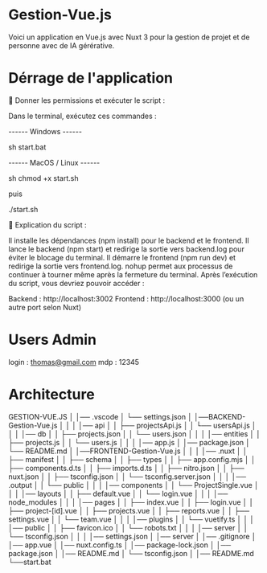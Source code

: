 # Gestion-Vue.js

Voici un application en Vue.js avec Nuxt 3 pour la gestion de projet et de personne avec de IA gérérative.

# Dérrage de l'application

🔹 Donner les permissions et exécuter le script :

Dans le terminal, exécutez ces commandes :

------ Windows ------

sh
start.bat

------ MacOS / Linux ------

sh
chmod +x start.sh

puis 

./start.sh

🔹 Explication du script :

Il installe les dépendances (npm install) pour le backend et le frontend.
Il lance le backend (npm start) et redirige la sortie vers backend.log pour éviter le blocage du terminal.
Il démarre le frontend (npm run dev) et redirige la sortie vers frontend.log.
nohup permet aux processus de continuer à tourner même après la fermeture du terminal.
Après l’exécution du script, vous devriez pouvoir accéder :

Backend : http://localhost:3002
Frontend : http://localhost:3000 (ou un autre port selon Nuxt)

# Users Admin

login : thomas@gmail.com
mdp : 12345

# Architecture 

GESTION-VUE.JS
│
│── .vscode
│    └── settings.json
│
│──BACKEND-Gestion-Vue.js
│    │ 
│    │── api
│    │   ├── projectsApi.js
│    │   └── usersApi.js
│    │
│    │── db
│    │   ├── projects.json
│    │   └── users.json
│    │
│    │── entities
│    │   ├── projects.js
│    │   └── users.js
│    │
│    │── app.js
│    │── package.json
│    └── README.md
│
│──FRONTEND-Gestion-Vue.js
│    │
│    │── .nuxt
│    │   ├── manifest
│    │   ├── schema
│    │   ├── types
│    │   ├── app.config.mjs
│    │   ├── components.d.ts
│    │   ├── imports.d.ts
│    │   ├── nitro.json
│    │   ├── nuxt.json
│    │   ├── tsconfig.json
│    │   └── tsconfig.server.json
│    │
│    │── .output
│    │   └── public
│    │
│    │── components
│    │   └── ProjectSingle.vue
│    │
│    │── layouts
│    │   ├── default.vue
│    │   └── login.vue
│    │
│    │── node_modules
│    │
│    │── pages
│    │   ├── index.vue
│    │   ├── login.vue
│    │   ├── project-[id].vue
│    │   ├── projects.vue
│    │   ├── reports.vue
│    │   ├── settings.vue
│    │   └── team.vue
│    │
│    │── plugins
│    │   └── vuetify.ts
│    │
│    │── public
│    │   ├── favicon.ico
│    │   └── robots.txt
│    │
│    │── server
│    │   └── tsconfig.json
│    │
│    │── settings.json
│    │── server
│    │── .gitignore
│    │── app.vue
│    │── nuxt.config.ts
│    │── package-lock.json
│    │── package.json
│    │── README.md
│    └── tsconfig.json
│
│── README.md
└──start.bat